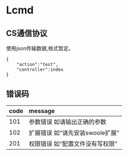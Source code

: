 # Lcmd

## CS通信协议
使用json传输数据,格式暂定。
```
{
    "action":"test",
    "controller":index
}
```

## 错误码
|code|message|
|:---|:------|
|101|参数错误 如请输出正确的参数|
|102|扩展错误 如“请先安装swoole扩展”|
|201|权限错误 如“配置文件没有写权限”|
